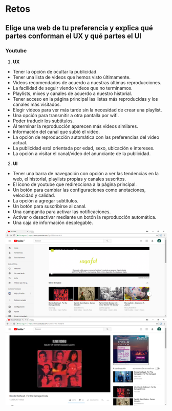 # Retos
## Elige una web de tu preferencia y explica qué partes conforman el UX y qué partes el UI
### Youtube

1. **UX**
+ Tener la opción de ocultar la publicidad.
+ Tener una lista de videos que hemos visto últimamente.
+ Videos recomendados de acuerdo a nuestras últimas reproducciones.
+ La facilidad de seguir viendo videos que no terminamos.
+ Playlists, mixes y canales de acuerdo a nuestro historial.
+ Tener acceso en la página principal las listas más reproducidas y los canales más visitados.
+ Elegir videos para ver más tarde sin la necesidad de crear una playlist.
+ Una opción para transmitir a otra pantalla por wifi.
+ Poder traducir los subtítulos.
+ Al terminar la reproducción aparecen más videos similares.
+ Información del canal que subió el video.
+ La opción de reproducción automática con las preferencias del video actual.
+ La publicidad está orientada por edad, sexo, ubicación e intereses.
+ La opción a visitar el canal/video del anunciante de la publicidad.
2. **UI**
+ Tener una barra de navegación con opción a ver las tendencias en la web, el historial, playlists propias y canales suscritos.
+ El ícono de youtube que redirecciona a la página principal.
+ Un botón para cambiar las configuraciones como anotaciones, velocidad y calidad.
+ La opción a agregar subtítulos.
+ Un botón para suscribirse al canal.
+ Una campanita para activar las notificaciones.
+ Activar o desactivar mediante un botón la reproducción automática.
+ Una caja de información desplegable.

![Imagen 1][1]  ![Imagen 2][2]

 [1]: images/img1.png
 [2]: images/img2.png
